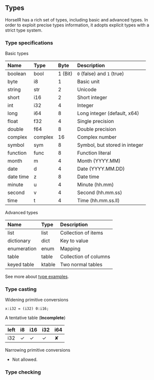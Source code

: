 ## Types

HorseIR has a rich set of types, including basic and advanced types.  In order
to exploit precise types information, it adopts explicit types with a strict
type system.

### Type specifications

Basic types

|  Name     |  Type     | Byte   |  Description                  |
| :---------| :---------| :------| :-----------------------------|
| boolean   | bool      | 1 (Bit)| `0` (false) and `1` (true)    |
| byte      | i8        | 1      | Basic unit                    |
| string    | str       | 2      | Unicode                       |
| short     | i16       | 2      | Short integer                 |
| int       | i32       | 4      | Integer                       |
| long      | i64       | 8      | Long integer (default, x64)   |
| float     | f32       | 4      | Single precision              |
| double    | f64       | 8      | Double precision              |
| complex   | complex   | 16     | Complex number                |
| symbol    | sym       | 8      | Symbol, but stored in integer |
| function  | func      | 8      | Function literal              |
| month     | m         | 4      | Month (YYYY.MM)               |
| date      | d         | 4      | Date (YYYY.MM.DD)             |
| date time | z         | 8      | Date time                     |
| minute    | u         | 4      | Minute (hh.mm)                |
| second    | v         | 4      | Second (hh.mm.ss)             |
| time      | t         | 4      | Time (hh.mm.ss.ll)            |


Advanced types

|  Name      |  Type     |  Description                  |
| :----------| :---------| :-----------------------------|
| list       | list      | Collection of items           |
| dictionary | dict      | Key to value                  |
| enumeration| enum      | Mapping                       |
| table      | table     | Collection of columns         |
| keyed table| ktable    | Two normal tables             |

See more about [type examples](type_examples.md).


### Type casting

Widening primitive conversions

```
x:i32 = (i32) 0:i16;
```

A tentative table (**Incomplete**)

| left   |  i8      | i16     | i32     | i64     |
| :------| :--------| :-------| :-------| :-------|
| i32    | &#10003; | &#10003;| &#10003;| &#10008;|


Narrowing primitive conversions

- Not allowed.


### Type checking